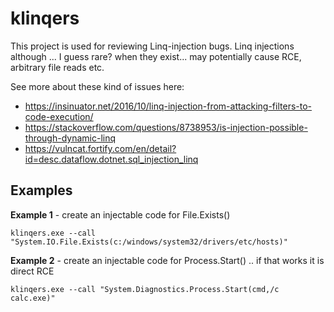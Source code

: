 # klinqers

This project is used for reviewing Linq-injection bugs. Linq injections although ... I guess rare? when they exist... may potentially cause RCE, arbitrary file reads etc. 

See more about these kind of issues here:
- https://insinuator.net/2016/10/linq-injection-from-attacking-filters-to-code-execution/
- https://stackoverflow.com/questions/8738953/is-injection-possible-through-dynamic-linq
- https://vulncat.fortify.com/en/detail?id=desc.dataflow.dotnet.sql_injection_linq


## Examples

**Example 1** - create an injectable code for File.Exists()

`klinqers.exe --call "System.IO.File.Exists(c:/windows/system32/drivers/etc/hosts)" `


**Example 2** - create an injectable code for Process.Start() .. if that works it is direct RCE

`klinqers.exe --call "System.Diagnostics.Process.Start(cmd,/c calc.exe)" `
